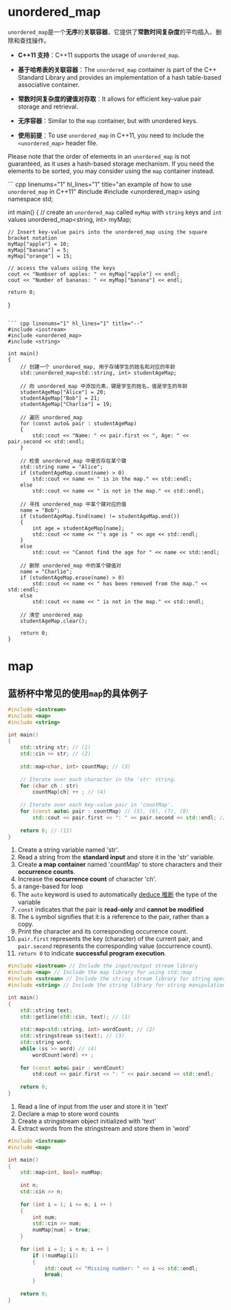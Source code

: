 # unordered_map

`unordered_map`是一个**无序**的**关联容器**，它提供了**常数时间复杂度**的平均插入、删除和查找操作。

* **C++11 支持**：C++11 supports the usage of `unordered_map`. 
* **基于哈希表的关联容器**：The `unordered_map` container is part of the C++ Standard Library and provides an implementation of a hash table-based associative container. 
* **常数时间复杂度的键值对存取**：It allows for efficient key-value pair storage and retrieval.
* **无序容器**：Similar to the `map` container, but with unordered keys.

* **使用前提**：To use `unordered_map` in C++11, you need to include the `<unordered_map>` header file. 

Please note that the order of elements in an `unordered_map` is not guaranteed, as it uses a hash-based storage mechanism. If you need the elements to be sorted, you may consider using the `map` container instead.

``` cpp linenums="1" hl_lines="1" title="an example of how to use `unordered_map` in C++11"
#include <iostream>
#include <unordered_map>
using namespace std;

int main()
{
    // create an `unordered_map` called `myMap` with `string` keys and `int` values
    unordered_map<string, int> myMap;
    
    // Insert key-value pairs into the unordered_map using the square bracket notation
    myMap["apple"] = 10;
    myMap["banana"] = 5;
    myMap["orange"] = 15;
    
    // access the values using the keys
    cout << "Numbser of apples: " << myMap["apple"] << endl;
    cout << "Number of bananas: " << myMap["banana"] << endl;
    
    return 0;
}
```

``` cpp linenums="1" hl_lines="1" title="--"
#include <iostream>
#include <unordered_map>
#include <string>

int main()
{
    // 创建一个 unordered_map, 用于存储学生的姓名和对应的年龄
    std::unordered_map<std::string, int> studentAgeMap;
    
    // 向 unordered_map 中添加元素，键是学生的姓名，值是学生的年龄
    studentAgeMap["Alice"] = 20;
    studentAgeMap["Bob"] = 21;
    studentAgeMap["Charlie"] = 19;
    
    // 遍历 unordered_map
    for (const auto& pair : studentAgeMap)
    {
        std::cout << "Name: " << pair.first << ", Age: " << pair.second << std::endl;
    }
    
    // 检查 unordered_map 中是否存在某个键
    std::string name = "Alice";
    if (studentAgeMap.count(name) > 0)
        std::cout << name << " is in the map." << std::endl;
    else
        std::cout << name << " is not in the map." << std::endl;
        
    // 寻找 unordered_map 中某个键对应的值
    name = "Bob";
    if (studentAgeMap.find(name) != studentAgeMap.end())
    {
        int age = studentAgeMap[name];
        std::cout << name << "'s age is " << age << std::endl;
    }
    else
        std::cout << "Cannot find the age for " << name << std::endl;
        
    // 删除 unordered_map 中的某个键值对
    name = "Charlie";
    if (studentAgeMap.erase(name) > 0)
        std::cout << name << " has been removed from the map." << std::endl;
    else
        std::cout << name << " is not in the map." << std::endl;
        
    // 清空 unordered_map
    studentAgeMap.clear();
    
    return 0;
}
```

# map

## 蓝桥杯中常见的使用`map`的具体例子

``` cpp linenums="1" hl_lines="10 17-18" title="Counting Character Occurences 统计字符出现次数"
#include <iostream>
#include <map>
#include <string>

int main()
{
    std::string str; // (1)
    std::cin >> str; // (2)
    
    std::map<char, int> countMap; // (3)
    
    // Iterate over each character in the 'str' string.
    for (char ch : str)
        countMap[ch] ++ ; // (4)
    
    // Iterate over each key-value pair in 'countMap'.
    for (const auto& pair : countMap) // (5), (6), (7), (8)
        std::cout << pair.first << ": " << pair.second << std::endl; // (9), (10)
  
    return 0; // (11)
}
```

1. Create a string variable named 'str'.
2. Read a string from the **standard input** and store it in the 'str' variable.
3. Create **a map container** named 'countMap' to store characters and their **occurrence counts**.
4. Increase the **occurrence count** of character 'ch'.
5. a range-based for loop
6. The `auto` keyword is used to automatically <u>deduce 推断</u> the type of the variable
7. `const` indicates that the pair is **read-only** and **cannot be modified**
8. The `&` symbol signifies that it is a reference to the pair, rather than a copy.
9. Print the character and its corresponding occurrence count.
10. `pair.first` represents the key (character) of the current pair, and `pair.second` represents the corresponding value (occurrence count).
11. `return 0` to indicate **successful program execution**.

``` cpp linenums="1" hl_lines="9 11 12 14" title="Word Count 单词计数"
#include <iostream> // Include the input/output stream library
#include <map> // Include the map library for using std::map
#include <sstream> // Include the string stream library for string operations
#include <string> // Include the string library for string manipulation

int main()
{
    std::string text;
    std::getline(std::cin, text); // (1)
    
    std::map<std::string, int> wordCount; // (2)
    std::stringstream ss(text); // (3)
    std::string word;
    while (ss >> word) // (4)
        wordCount[word] ++ ;
        
    for (const auto& pair : wordCount)
        std:cout << pair.first << ": " << pair.second << std::endl;
        
    return 0;
}
```

1. Read a line of input from the user and store it in 'text'
2. Declare a map to store word counts
3. Create a stringstream object initialized with 'text'
4. Extract words from the stringstream and store them in 'word'

``` cpp linenums="1" hl_lines="0" title="Finding a Missing Number"
#include <iostream>
#include <map>

int main()
{
    std::map<int, bool> numMap;
    
    int n;
    std::cin >> n;
    
    for (int i = 1; i <= n; i ++ )
    {
        int num;
        std::cin >> num;
        numMap[num] = true;
    }
    
    for (int i = 1; i < n; i ++ )
        if (!numMap[i])
        {
            std::cout << "Missing number: " << i << std::endl;
            break;
        }
        
    return 0;
}
```

